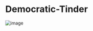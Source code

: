 # Democratic-Tinder


![image](https://github.com/ilanazane/Democratic-Tinder/blob/master/tchtgthr.png)
